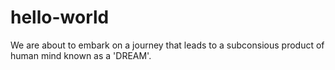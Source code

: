 # hello-world

We are about to embark on a journey that leads to a subconsious product of human mind known as a 'DREAM'.
